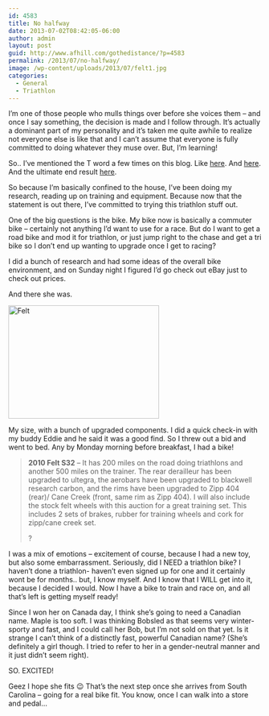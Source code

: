 ```yaml
---
id: 4583
title: No halfway
date: 2013-07-02T08:42:05-06:00
author: admin
layout: post
guid: http://www.afhill.com/gothedistance/?p=4583
permalink: /2013/07/no-halfway/
image: /wp-content/uploads/2013/07/felt1.jpg
categories:
  - General
  - Triathlon
---
```

I&#8217;m one of those people who mulls things over before she voices them &#8211; and once I say something, the decision is made and I follow through. It&#8217;s actually a dominant part of my personality and it&#8217;s taken me quite awhile to realize not everyone else is like that and I can&#8217;t assume that everyone is fully committed to doing whatever they muse over. But, I&#8217;m learning!

So.. I&#8217;ve mentioned the T word a few times on this blog. Like [here](http://www.afhill.com/gothedistance/the-reluctant-triathlete/). And [here](http://www.afhill.com/gothedistance/total-immersion/). And the ultimate end result [here](http://www.afhill.com/gothedistance/bucket-list/#t).

So because I&#8217;m basically confined to the house, I&#8217;ve been doing my research, reading up on training and equipment. Because now that the statement is out there, I&#8217;ve committed to trying this triathlon stuff out.

One of the big questions is the bike. My bike now is basically a commuter bike &#8211; certainly not anything I&#8217;d want to use for a race. But do I want to get a road bike and mod it for triathlon, or just jump right to the chase and get a tri bike so I don&#8217;t end up wanting to upgrade once I get to racing?

I did a bunch of research and had some ideas of the overall bike environment, and on Sunday night I figured I&#8217;d go check out eBay just to check out prices.

And there she was.

[<img class="aligncenter size-medium wp-image-4589" alt="Felt" src="http://www.afhill.com/gothedistance/wp-content/uploads/2013/07/felt-300x225.jpg" width="300" height="225" />](http://www.afhill.com/gothedistance/wp-content/uploads/2013/07/felt.jpg)

My size, with a bunch of upgraded components. I did a quick check-in with my buddy Eddie and he said it was a good find. So I threw out a bid and went to bed. Any by Monday morning before breakfast, I had a bike!

> **2010 Felt S32** &#8211; It has 200 miles on the road doing triathlons and another 500 miles on the trainer. The rear derailleur has been upgraded to ultegra, the aerobars have been upgraded to blackwell research carbon, and the rims have been upgraded to Zipp 404 (rear)/ Cane Creek (front, same rim as Zipp 404). I will also include the stock felt wheels with this auction for a great training set. This includes 2 sets of brakes, rubber for training wheels and cork for zipp/cane creek set.
> 
> ?

I was a mix of emotions &#8211; excitement of course, because I had a new toy, but also some embarrassment. Seriously, did I NEED a triathlon bike? I haven&#8217;t done a triathlon- haven&#8217;t even signed up for one and it certainly wont be for months.. but, I know myself. And I know that I WILL get into it, because I decided I would. Now I have a bike to train and race on, and all that&#8217;s left is getting myself ready!

Since I won her on Canada day, I think she&#8217;s going to need a Canadian name. Maple is too soft. I was thinking Bobsled as that seems very winter-sporty and fast, and I could call her Bob, but I&#8217;m not sold on that yet. Is it strange I can&#8217;t think of a distinctly fast, powerful Canadian name? (She&#8217;s definitely a girl though. I tried to refer to her in a gender-neutral manner and it just didn&#8217;t seem right).

SO. EXCITED!

Geez I hope she fits 😉 That&#8217;s the next step once she arrives from South Carolina &#8211; going for a real bike fit. You know, once I can walk into a store and pedal&#8230;